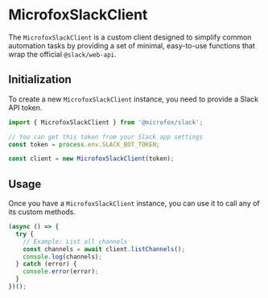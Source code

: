# MicrofoxSlackClient

The `MicrofoxSlackClient` is a custom client designed to simplify common automation tasks by providing a set of minimal, easy-to-use functions that wrap the official `@slack/web-api`.

## Initialization

To create a new `MicrofoxSlackClient` instance, you need to provide a Slack API token.

```typescript
import { MicrofoxSlackClient } from '@microfox/slack';

// You can get this token from your Slack app settings
const token = process.env.SLACK_BOT_TOKEN;

const client = new MicrofoxSlackClient(token);
```

## Usage

Once you have a `MicrofoxSlackClient` instance, you can use it to call any of its custom methods.

```typescript
(async () => {
  try {
    // Example: List all channels
    const channels = await client.listChannels();
    console.log(channels);
  } catch (error) {
    console.error(error);
  }
})();
``` 